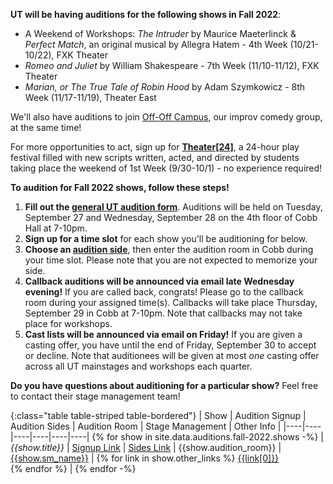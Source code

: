 **UT will be having auditions for the following shows in Fall 2022**:

* A Weekend of Workshops: *The Intruder* by Maurice Maeterlinck & *Perfect Match*, an original musical by Allegra Hatem - 4th Week (10/21-10/22), FXK Theater
* *Romeo and Juliet* by William Shakespeare - 7th Week (11/10-11/12), FXK Theater
* *Marian, or The True Tale of Robin Hood* by Adam Szymkowicz - 8th Week (11/17-11/19), Theater East

We'll also have auditions to join [Off-Off Campus](https://offoffcampus.org), our improv comedy group, at the same time!

For more opportunities to act, sign up for [**Theater[24]**](/theater24), a 24-hour play festival filled with new scripts written, acted, and directed by students taking place the weekend of 1st Week (9/30-10/1) - no experience required!

**To audition for Fall 2022 shows, follow these steps!**

1. **Fill out the [general UT audition form](https://bit.ly/UTFall2022Auditions)**. Auditions will be held on Tuesday, September 27 and Wednesday, September 28 on the 4th floor of Cobb Hall at 7-10pm.
2. **Sign up for a time slot** for each show you'll be auditioning for below.
3. **Choose an [audition side](https://drive.google.com/drive/folders/1SdDHoFH_5koD6zKhc3LsPQg1Y6JEUZcT?usp=sharing)**, then enter the audition room in Cobb during your time slot. Please note that you are not expected to memorize your side.
4. **Callback auditions will be announced via email late Wednesday evening!** If you are called back, congrats! Please go to the callback room during your assigned time(s). Callbacks will take place Thursday, September 29 in Cobb at 7-10pm. Note that callbacks may not take place for workshops.
5. **Cast lists will be announced via email on Friday!** If you are given a casting offer, you have until the end of Friday, September 30 to accept or decline. Note that auditionees will be given at most *one* casting offer across all UT mainstages and workshops each quarter.

**Do you have questions about auditioning for a particular show?** Feel free to contact their stage management team!

{:class="table table-striped table-bordered"}
| Show | Audition Signup | Audition Sides | Audition Room | Stage Management | Other Info |
|----|----|----|----|----|----|
{% for show in site.data.auditions.fall-2022.shows -%}
| *{{show.title}}* | [Signup Link]({{show.signup_link}}) | [Sides Link]({{show.sides_link}}) | {{show.audition_room}} | [{{show.sm_name}}]({{show.sm_email}}) | {% for link in show.other_links %} [{{link[0]}}]({{link[1]}}) <br> {% endfor %} |
{% endfor -%}